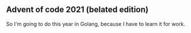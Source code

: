 ## Advent of code 2021 (belated edition)

So I'm going to do this year in Golang, because I have to learn it for work.
